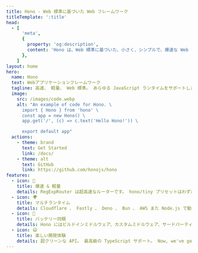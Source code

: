 ```yaml
---
title: Hono - Web 標準に基づいた Web フレームワーク
titleTemplate: ':title'
head:
  - [
      'meta',
      {
        property: 'og:description',
        content: 'Hono は、Web 標準に基づいた、小さく、シンプルで、爆速な Web フレームワークです。 Cloudflare Workers 、 Fastly Compute 、 Deno 、 Bun 、 Vercel 、 Netlify 、 AWS Lambda 、 Lambda@Edge そして Node.js で動作します。 速いですが、それだけではありません。',
      },
    ]
layout: home
hero:
  name: Hono
  text: Webアプリケーションフレームワーク
  tagline: 高速、 軽量、 Web 標準。 あらゆる JavaScript ランタイムをサポートします。
  image:
    src: /images/code.webp
    alt: "An example of code for Hono. \
      import { Hono } from 'hono' \
      const app = new Hono() \
      app.get('/', (c) => c.text('Hello Hono!')) \

      export default app"
  actions:
    - theme: brand
      text: Get Started
      link: /docs/
    - theme: alt
      text: GitHub
      link: https://github.com/honojs/hono
features:
  - icon: 🚀
    title: 爆速 & 軽量
    details: RegExpRouter は超高速なルーターです。 hono/tiny プリセットはわずか 14kB。 Web 標準 API のみを使用します。
  - icon: 🌍
    title: マルチランタイム
    details: Cloudflare 、 Fastly 、 Deno 、 Bun 、 AWS また Node.js で動作します。 同じコードが全てのプライベートで使用できます。
  - icon: 🔋
    title: バッテリー同梱
    details: Hono にはビルドインミドルウェア、カスタムミドルウェア、サードパーティーミドルウェアそしてヘルパーがあります。 バッテリー同梱。
  - icon: 😃
    title: 楽しい開発体験
    details: 超クリーンな API。 最高級の TypeScript サポート。 Now, we've got "Types".
---
```


<script setup>
// Heavily inspired by React
// https://github.com/reactjs/react.dev/pull/6817
import { onMounted } from 'vue'
onMounted(() => {
  var preferredKawaii
  try {
    preferredKawaii = localStorage.getItem('kawaii')
  } catch (err) {}
  const urlParams = new URLSearchParams(window.location.search)
  const kawaii = urlParams.get('kawaii')
  const setKawaii = () => {
    const images = document.querySelectorAll('.VPImage.image-src')
    images.forEach((img) => {
      img.src = '/images/hono-kawaii.png'
      img.alt = 'A Kawai Version of the Hono Logo. The first "o" is replaced with a flame, with japanese characters in the bottom right, and a JSX fragment closing tag above the flame.'
      img.classList.add("kawaii")
    })
  }
  if (kawaii === 'true') {
    try {
      localStorage.setItem('kawaii', true)
    } catch (err) {}
    console.log('kawaii mode enabled. logo credits to @sawaratsuki1004 via https://github.com/SAWARATSUKI/ServiceLogos');
    setKawaii()
  } else if (kawaii === 'false') {
    try {
      localStorage.removeItem('kawaii', false)
    } catch (err) {}
    const images = document.querySelectorAll('.VPImage.image-src')
    images.forEach((img) => {
      img.src = '/images/code.webp'
      img.classList.remove("kawaii")
    })
  } else if (preferredKawaii) {
    setKawaii()
  }
})
</script>
